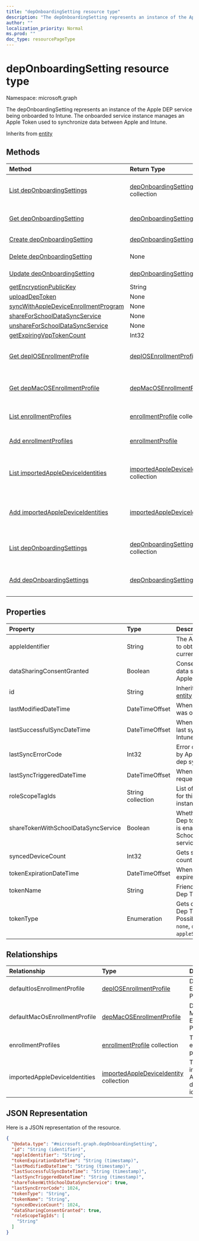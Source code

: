 ```yaml
---
title: "depOnboardingSetting resource type"
description: "The depOnboardingSetting represents an instance of the Apple DEP service being onboarded to Intune. The onboarded service instance manages an Apple Token used to synchronize data between Apple and Intune."
author: ""
localization_priority: Normal
ms.prod: ""
doc_type: resourcePageType
---
```


# depOnboardingSetting resource type


Namespace: microsoft.graph

The depOnboardingSetting represents an instance of the Apple DEP service being onboarded to Intune. The onboarded service instance manages an Apple Token used to synchronize data between Apple and Intune.


Inherits from [entity](../resources/entity.md)

## Methods
|Method|Return Type|Description|
|:---|:---|:---|
|[List depOnboardingSettings](../api/deponboardingsetting-list.md)|[depOnboardingSetting](../resources/deponboardingsetting.md) collection|List properties and relationships of the [depOnboardingSetting](../resources/deponboardingsetting.md) objects.|
|[Get depOnboardingSetting](../api/deponboardingsetting-get.md)|[depOnboardingSetting](../resources/deponboardingsetting.md)|Read properties and relationships of the [depOnboardingSetting](../resources/deponboardingsetting.md) object.|
|[Create depOnboardingSetting](../api/deponboardingsetting-create.md)|[depOnboardingSetting](../resources/deponboardingsetting.md)|Create a new [depOnboardingSetting](../resources/deponboardingsetting.md) object.|
|[Delete depOnboardingSetting](../api/deponboardingsetting-delete.md)|None|Deletes a [depOnboardingSetting](../resources/deponboardingsetting.md).|
|[Update depOnboardingSetting](../api/deponboardingsetting-update.md)|[depOnboardingSetting](../resources/deponboardingsetting.md)|Update the properties of a [depOnboardingSetting](../resources/deponboardingsetting.md) object.|
|[getEncryptionPublicKey](../api/deponboardingsetting-getencryptionpublickey.md)|String||
|[uploadDepToken](../api/deponboardingsetting-uploaddeptoken.md)|None||
|[syncWithAppleDeviceEnrollmentProgram](../api/deponboardingsetting-syncwithappledeviceenrollmentprogram.md)|None||
|[shareForSchoolDataSyncService](../api/deponboardingsetting-shareforschooldatasyncservice.md)|None||
|[unshareForSchoolDataSyncService](../api/deponboardingsetting-unshareforschooldatasyncservice.md)|None||
|[getExpiringVppTokenCount](../api/deponboardingsetting-getexpiringvpptokencount.md)|Int32||
|[Get depIOSEnrollmentProfile](../api/depiosenrollmentprofile-get.md)|[depIOSEnrollmentProfile](../resources/depiosenrollmentprofile.md)|Read properties and relationships of the [depIOSEnrollmentProfile](../resources/depiosenrollmentprofile.md) object.|
|[Get depMacOSEnrollmentProfile](../api/depmacosenrollmentprofile-get.md)|[depMacOSEnrollmentProfile](../resources/depmacosenrollmentprofile.md)|Read properties and relationships of the [depMacOSEnrollmentProfile](../resources/depmacosenrollmentprofile.md) object.|
|[List enrollmentProfiles](../api/deponboardingsetting-list-enrollmentprofiles.md)|[enrollmentProfile](../resources/enrollmentprofile.md) collection|Get the enrollmentProfiles from the enrollmentProfiles navigation property.|
|[Add enrollmentProfiles](../api/deponboardingsetting-post-enrollmentprofiles.md)|[enrollmentProfile](../resources/enrollmentprofile.md)|Add enrollmentProfiles by posting to the enrollmentProfiles collection.|
|[List importedAppleDeviceIdentities](../api/deponboardingsetting-list-importedappledeviceidentities.md)|[importedAppleDeviceIdentity](../resources/importedappledeviceidentity.md) collection|Get the importedAppleDeviceIdentities from the importedAppleDeviceIdentities navigation property.|
|[Add importedAppleDeviceIdentities](../api/deponboardingsetting-post-importedappledeviceidentities.md)|[importedAppleDeviceIdentity](../resources/importedappledeviceidentity.md)|Add importedAppleDeviceIdentities by posting to the importedAppleDeviceIdentities collection.|
|[List depOnboardingSettings](../api/intune-devices-devicemanagement-list-deponboardingsettings.md)|[depOnboardingSetting](../resources/deponboardingsetting.md) collection|Get the depOnboardingSettings from the depOnboardingSettings navigation property.|
|[Add depOnboardingSettings](../api/intune-devices-devicemanagement-post-deponboardingsettings.md)|[depOnboardingSetting](../resources/deponboardingsetting.md)|Add depOnboardingSettings by posting to the depOnboardingSettings collection.|

## Properties
|Property|Type|Description|
|:---|:---|:---|
|appleIdentifier|String|The Apple ID used to obtain the current token.|
|dataSharingConsentGranted|Boolean|Consent granted for data sharing with Apple Dep Service|
|id|String| Inherited from [entity](../resources/entity.md)|
|lastModifiedDateTime|DateTimeOffset|When the service was onboarded.|
|lastSuccessfulSyncDateTime|DateTimeOffset|When the service last syned with Intune|
|lastSyncErrorCode|Int32|Error code reported by Apple during last dep sync.|
|lastSyncTriggeredDateTime|DateTimeOffset|When Intune last requested a sync.|
|roleScopeTagIds|String collection|List of Scope Tags for this Entity instance.|
|shareTokenWithSchoolDataSyncService|Boolean|Whether or not the Dep token sharing is enabled with the School Data Sync service.|
|syncedDeviceCount|Int32|Gets synced device count|
|tokenExpirationDateTime|DateTimeOffset|When the token will expire.|
|tokenName|String|Friendly Name for Dep Token|
|tokenType|Enumeration|Gets or sets the Dep Token Type. Possible values are: `none`, `dep`, `appleSchoolManager`.|

## Relationships
|Relationship|Type|Description|
|:---|:---|:---|
|defaultIosEnrollmentProfile|[depIOSEnrollmentProfile](../resources/depiosenrollmentprofile.md)|Default iOS Enrollment Profile|
|defaultMacOsEnrollmentProfile|[depMacOSEnrollmentProfile](../resources/depmacosenrollmentprofile.md)|Default MacOs Enrollment Profile|
|enrollmentProfiles|[enrollmentProfile](../resources/enrollmentprofile.md) collection|The enrollment profiles.|
|importedAppleDeviceIdentities|[importedAppleDeviceIdentity](../resources/importedappledeviceidentity.md) collection|The imported Apple device identities.|

## JSON Representation
Here is a JSON representation of the resource.
<!-- {
  "blockType": "resource",
  "keyProperty": "id",
  "@odata.type": "microsoft.graph.depOnboardingSetting",
  "baseType": "microsoft.graph.entity",
  "openType": false
}
-->
``` json
{
  "@odata.type": "#microsoft.graph.depOnboardingSetting",
  "id": "String (identifier)",
  "appleIdentifier": "String",
  "tokenExpirationDateTime": "String (timestamp)",
  "lastModifiedDateTime": "String (timestamp)",
  "lastSuccessfulSyncDateTime": "String (timestamp)",
  "lastSyncTriggeredDateTime": "String (timestamp)",
  "shareTokenWithSchoolDataSyncService": true,
  "lastSyncErrorCode": 1024,
  "tokenType": "String",
  "tokenName": "String",
  "syncedDeviceCount": 1024,
  "dataSharingConsentGranted": true,
  "roleScopeTagIds": [
    "String"
  ]
}
```

